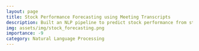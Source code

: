 ```yaml
---
layout: page
title: Stock Performance Forecasting using Meeting Transcripts
description: Built an NLP pipeline to predict stock performance from stakeholder meeting transcripts. It summarizes transcripts with Huggingface T5/GPT LLMs and analyzes sentiment with Huggingface BERT LLMs, offering insights into market movements based on stakeholder communications.
img: assets/img/stock_forecasting.png
importance: -9
category: Natural Language Processing
---
```


